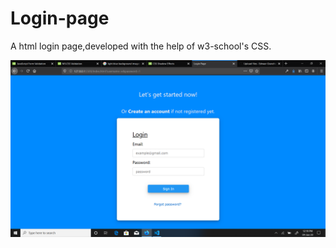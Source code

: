 # Login-page
A html login page,developed with the help of w3-school's CSS.

![screenshot](https://github.com/Eshwar-Grandhe/login-page/blob/master/Screenshot-page.png)
